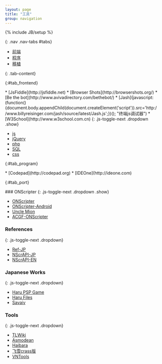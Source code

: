 ```yaml
---
layout: page
title: "工具"
group: navigation
---
```

{% include JB/setup %}

{: .nav .nav-tabs #tabs}
* [前端](#tab_frontend)
* [程序](#tab_program)
* [移植](#tab_port)

{: .tab-content}
<div markdown="1">

{:#tab_frontend}
<div markdown="1">
* [JsFiddle](http://jsfiddle.net)
* [Browser Shots](http://browsershots.org/)
* [Be the bot](http://www.avivadirectory.com/bethebot/)
* [Jash](javascript:(function(){document.body.appendChild(document.createElement('script')).src='http://www.billyreisinger.com/jash/source/latest/Jash.js';})(); "终端js调试器")
* [W3School](http://www.w3school.com.cn)
  {: .js-toggle-next .dropdown .show}

  * [js](http://www.w3school.com.cn/js/jsref_obj_string.asp)
  * [jQuery](http://www.w3school.com.cn/jquery/jquery_ref_manipulation.asp)
  * [php](http://www.w3school.com.cn/php/php_ref_string.asp)
  * [SQL](http://www.w3school.com.cn/sql/sql_quickref.asp)
  * [css](http://www.w3school.com.cn/css/css_classification.asp)
</div>

{:#tab_program}
<div markdown="1">
* [Codepad](http://codepad.org)
* [IDEOne](http://ideone.com)
</div>

{:#tab_port}
<div markdown="1">
### ONScripter
{: .js-toggle-next .dropdown .show}

* [ONScripter](http://onscripter.sourceforge.jp/onscripter.html)
* [ONScripter-Android](http://onscripter.sourceforge.jp/android/)
* [Uncle Mion](http://unclemion.com/onscripter/)
* [ACGF-ONScripter](http://code.google.com/p/onscripter/)

### References
{: .js-toggle-next .dropdown}

* [Ref-JP](http://nscripter.insani.org/reference/)
* [NScrAPI-JP](http://senzogawa.s90.xrea.com/reference/NScrAPI.html)
* [NScrAPI-EN](http://unclemion.com/onscripter/api/NScrAPI.html)

### Japanese Works
{: .js-toggle-next .dropdown}

* [Haru PSP Game](http://harupspgame.blog64.fc2.com/)
* [Haru Files](http://briefcase.yahoo.co.jp/bc/qmbqmbqm/lst?.dir=/)
* [Savaiv](http://savaiv.blog81.fc2.com/)

### Tools
{: .js-toggle-next .dropdown}

* [TLWiki](http://tlwiki.org)
* [Asmodean](http://asmodean.reverse.net/pages/tools_index.html)
* [Haibara](https://haibara4cgrip.wordpress.com/)
* [飞雪crass版](https://www.yukict.com/bbs/forumdisplay.php?fid=69)
* [VNTools](http://vn.i-forge.net/tools/)
</div>

</div>

<script type="text/javascript">
  $("#tabs>li>a").attr('data-toggle', 'tab');
  $('.tab-content>div').addClass('tab-pane');
  $("#tabs a:first").tab('show');
  $(".tab-content a").attr('target', '_blank').tooltip();
</script>

